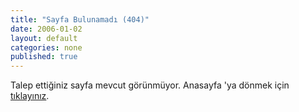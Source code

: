 ```yaml
---
title: "Sayfa Bulunamadı (404)"
date: 2006-01-02
layout: default
categories: none
published: true
---
```


Talep ettiğiniz sayfa mevcut görünmüyor. Anasayfa 'ya dönmek için [tıklayınız](/).
